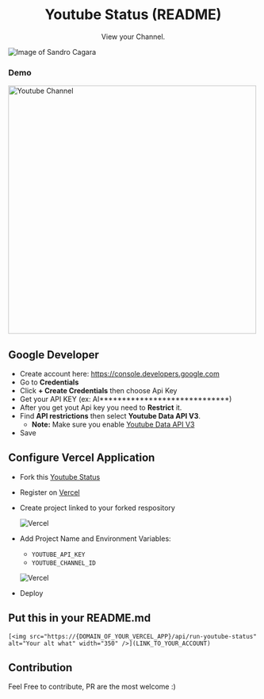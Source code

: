 <h1 align="center">Youtube Status (README)</h1>
<p align="center">View your Channel.</p>

<p align="center">

<p align="center">

![Image of Sandro Cagara](https://i.ibb.co/JH8xJxk/README-Youtube-Status-v2.jpg)
<p align="center">
   <h3>Demo</h3>
   <img src="https://readme-youtube-status-master.vercel.app/api/run-youtube-status" alt="Youtube Channel" width="500" />
<p align="center">

Google Developer
------
 * Create account here: https://console.developers.google.com
 * Go to **Credentials**
 * Click **+ Create Credentials** then choose Api Key
 * Get your API KEY (ex: AI*****************************)
 * After you get yout Api key you need to **Restrict** it.
 * Find **API restrictions** then select **Youtube Data API V3**.
   - **Note:** Make sure you enable [Youtube Data API V3](https://console.developers.google.com/apis/library)
 * Save

Configure Vercel Application
------
* Fork this [Youtube Status](https://github.com/BunyaminEfe/README-Youtube-Status-master)

* Register on [Vercel](https://vercel.com/)

* Create project linked to your forked respository
  
  ![Vercel](https://i.ibb.co/sHhywHD/dasddas.jpg)

* Add Project Name and Environment Variables:
  - `YOUTUBE_API_KEY`
  - `YOUTUBE_CHANNEL_ID`
        
  ![Vercel](https://i.ibb.co/vv5z4yP/Untitled.png)
  
 * Deploy

Put this in your README.md
------
``` 
[<img src="https://{DOMAIN_OF_YOUR_VERCEL_APP}/api/run-youtube-status" alt="Your alt what" width="350" />](LINK_TO_YOUR_ACCOUNT)
```

Contribution
------
Feel Free to contribute, PR are the most welcome :)



